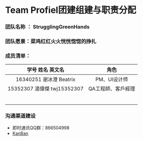 # Team Profiel团建组建与职责分配
### 团队名称 ： StrugglingGreenHands
### 团队愿景：菜鸡红红火火恍恍惚惚的挣扎
### 成员清单：
|学号  姓名 英文名|角色|
|:--:|:--:|
|16340251 谢冰澄 Beatrix | PM、UI设计师|
|15352307 湯偉傑 twj15352307|QA工程師、客戶經理|
|||
|||
|||
|||
|||
|||


### 沟通渠道建设
- 即时通讯QQ群：866504998
- [KanBan](https://github.com/strugglinggreenhands/SpareMoney/projects/1)

